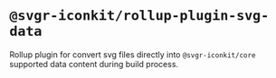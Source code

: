 # `@svgr-iconkit/rollup-plugin-svg-data`

Rollup plugin for convert svg files directly into ```@svgr-iconkit/core``` supported data content during build process.


